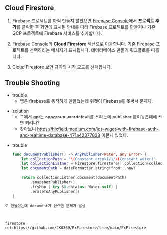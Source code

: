 ## Cloud Firestore
1. Firebase 프로젝트를 아직 만들지 않았으면 [Firebase Console](https://console.firebase.google.com/?authuser=0&hl=ko)에서 **프로젝트 추가**를 클릭한 후 화면에 표시된 안내를 따라 Firebase 프로젝트를 만들거나 기존 GCP 프로젝트에 Firebase 서비스를 추가합니다.
    
2. [Firebase Console](https://console.firebase.google.com/project/_/firestore?authuser=0&hl=ko)의 **Cloud Firestore** 섹션으로 이동합니다. 기존 Firebase 프로젝트를 선택하라는 메시지가 표시됩니다. 데이터베이스 만들기 워크플로를 따릅니다.
    
3. Cloud Firestore 보안 규칙의 시작 모드를 선택합니다.

## Trouble Shooting
- trouble
	- 앱은 firebase로 동작하게 만들었는데 위젯이 Firebase를 못써서 문제다.
* solution
	- 그래서 gpt는 appgroup userdefault를 쓰라는데 publisher 붙여놓은데에 쓰면 되려나?
	- 찾아보니 https://hixfield.medium.com/ios-wiget-with-firebase-auth-and-realtime-database-471a42377838 이런게 있었다.

- trouble
	```swift
	func documentPublisher() -> AnyPublisher<Water, any Error> {
        let collectionPath = "\(Constant.drink)/1/\(Constant.water)"
        let collectionListner = Firestore.firestore().collection(collectionPath)
        let documentPath = dateFormatter.string(from: .now)
        
        return collectionListner.document(documentPath)
            .snapshotPublisher()
            .tryMap { try $0.data(as: Water.self) }
            .eraseToAnyPublisher()
    }
```
로 만들었는데 document가 없으면 문제가 발생



firestore ref:https://github.com/JK0369/ExFirestore/tree/main/ExFirestore